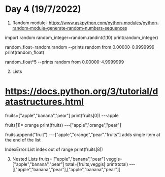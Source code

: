 # Day 4 (19/7/2022)

1. Random module-
https://www.askpython.com/python-modules/python-random-module-generate-random-numbers-sequences

import random
random_integer=random.randint(1,10)
print(random_integer)

random_float=random.random          --prints random from 0.00000-0.9999999
print(random_float)

random_float*5                      --prints random from 0.00000-4.9999999


2. Lists
# https://docs.python.org/3/tutorial/datastructures.html
fruits=["apple","banana","pear"]
print(fruits[0])               ---apple

fruits[1]= orange
print(fruits)                   ---["apple","orange","pear"]

fruits.append("fruit")           ---["apple","orange","pear"."fruits"]
                                     adds single item at the end of the list

IndexError:List index out of range
print(fruits[8])


3. Nested Lists 
fruits= ["apple","banana","pear"]
veggis= ["apple","banana","pear"]
total=[fruits,veggis]
print(total)            --- [["apple","banana","pear"],["apple","banana","pear"]]

